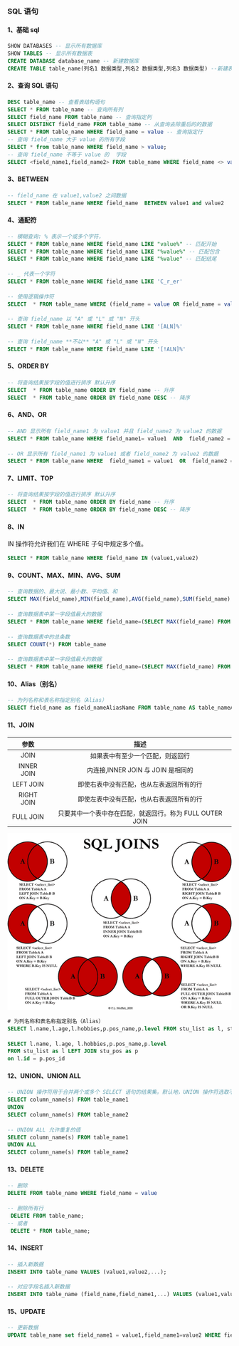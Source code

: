 ### SQL 语句

#### 1、基础 sql

```sql
SHOW DATABASES -- 显示所有数据库
SHOW TABLES -- 显示所有数据表
CREATE DATABASE database_name -- 新建数据库
CREATE TABLE table_name(列名1 数据类型,列名2 数据类型,列名3 数据类型) --新建表
```

#### 2、查询 SQL 语句

```sql
DESC table_name -- 查看表结构语句
SELECT * FROM table_name -- 查询所有列
SELECT field_name FROM table_name -- 查询指定列
SELECT DISTINCT field_name FROM table_name -- 从查询去除重后的的数据
SELECT * FROM table_name WHERE field_name = value -- 查询指定行
-- 查询 field_name 大于 value 的所有字段
SELECT * from table_name WHERE field_name > value;
-- 查询 field_name 不等于 value 的  字段
SELECT <field_name1,field_name2> FROM table_name WHERE field_name <> value
```

#### 3、BETWEEN

```sql
-- field_name 在 value1,value2 之间数据
SELECT * FROM table_name WHERE field_name  BETWEEN value1 and value2
```

#### 4、通配符

```sql
-- 模糊查询: % 表示一个或多个字符，
SELECT * FROM table_name WHERE field_name LIKE "value%" -- 匹配开始
SELECT * FROM table_name WHERE field_name LIKE "%value%" -- 匹配包含
SELECT * FROM table_name WHERE field_name LIKE "%value" -- 匹配结尾

-- _ 代表一个字符
SELECT * FROM table_name WHERE field_name LIKE 'C_r_er'

-- 使用逻辑操作符
SELECT  * FROM table_name WHERE (field_name = value OR field_name = value) AND field_name LIKE '%value%';

-- 查询 field_name 以 "A" 或 "L" 或 "N" 开头
SELECT * FROM table_name WHERE field_name LIKE '[ALN]%'

-- 查询 field_name **不以** "A" 或 "L" 或 "N" 开头
SELECT * FROM table_name WHERE field_name LIKE '[!ALN]%'
```

#### 5、ORDER BY

```sql
-- 将查询结果按字段的值进行排序 默认升序
SELECT  * FROM table_name ORDER BY field_name -- 升序
SELECT  * FROM table_name ORDER BY field_name DESC -- 降序
```

#### 6、AND、OR

```sql
-- AND 显示所有 field_name1 为 value1 并且 field_name2 为 value2 的数据
SELECT * FROM table_name WHERE field_name1= value1  AND  field_name2 = value2

-- OR 显示所有 field_name1 为 value1 或者 field_name2 为 value2 的数据
SELECT * FROM table_name WHERE  field_name1 = value1  OR  field_name2 = value2

```

#### 7、LIMIT、TOP

```sql
-- 将查询结果按字段的值进行排序 默认升序
SELECT  * FROM table_name ORDER BY field_name -- 升序
SELECT  * FROM table_name ORDER BY field_name DESC -- 降序
```

#### 8、IN

IN 操作符允许我们在 WHERE 子句中规定多个值。

```sql
SELECT * FROM table_name WHERE field_name IN (value1,value2)
```

#### 9、COUNT、MAX、MIN、AVG、SUM

```sql
-- 查询数据的、最大说、最小数、平均值、和
SELECT MAX(field_name),MIN(field_name),AVG(field_name),SUM(field_name) FROM table_name

-- 查询数据表中某一字段值最大的数据
SELECT * FROM table_name WHERE field_name=(SELECT MAX(field_name) FROM table_name))

-- 查询数据表中的总条数
SELECT COUNT(*) FROM table_name

-- 查询数据表中某一字段值最大的数据
SELECT * FROM table_name WHERE field_name=(SELECT MAX(field_name) FROM table_name))
```

#### 10、Alias（别名）

```sql
-- 为列名称和表名称指定别名（Alias）
SELECT field_name as field_nameAliasName FROM table_name AS table_nameAliasName
```

#### 11、JOIN

|    参数    |                           描述                           |
| :--------: | :------------------------------------------------------: |
|    JOIN    |             如果表中有至少一个匹配，则返回行             |
| INNER JOIN |            内连接,INNER JOIN 与 JOIN 是相同的            |
| LEFT JOIN  |         即使右表中没有匹配，也从左表返回所有的行         |
| RIGHT JOIN |         即使左表中没有匹配，也从右表返回所有的行         |
| FULL JOIN  | 只要其中一个表中存在匹配，就返回行。称为 FULL OUTER JOIN |

![avatar](../../images/sql/join.png)

```sql
# 为列名称和表名称指定别名（Alias）
SELECT l.name,l.age,l.hobbies,p.pos_name,p.level FROM stu_list as l, stu_pos as p WHERE l.id = p.pos_id

SELECT l.name, l.age, l.hobbies,p.pos_name,p.level
FROM stu_list as l LEFT JOIN stu_pos as p
on l.id = p.pos_id
```

#### 12、UNION、UNION ALL

```sql
-- UNION 操作符用于合并两个或多个 SELECT 语句的结果集。默认地，UNION 操作符选取不同的值
SELECT column_name(s) FROM table_name1
UNION
SELECT column_name(s) FROM table_name2

-- UNION ALL 允许重复的值
SELECT column_name(s) FROM table_name1
UNION ALL
SELECT column_name(s) FROM table_name2
```

#### 13、DELETE

```sql
-- 删除
DELETE FROM table_name WHERE field_name = value

-- 删除所有行
 DELETE FROM table_name;
-- 或者
 DELETE * FROM table_name;
```

#### 14、INSERT

```sql
-- 插入新数据
INSERT INTO table_name VALUES (value1,value2,...);

-- 对应字段名插入新数据
INSERT INTO table_name (field_name,field_name1,...) VALUES (value1,value2,...)
```

#### 15、UPDATE

```sql
-- 更新数据
UPDATE table_name set field_name1 = value1,field_name1=value2 WHERE field_name = value
```
